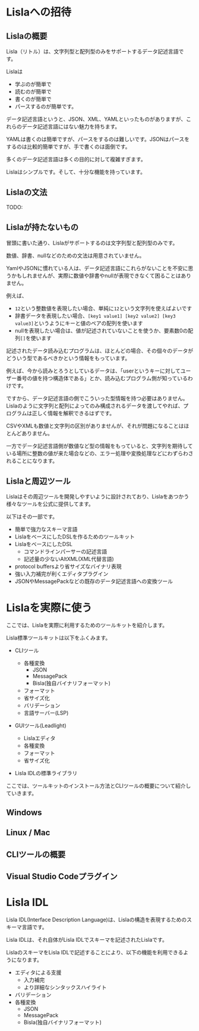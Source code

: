 
# Lislaへの招待

## Lislaの概要
Lisla（リトル）は、文字列型と配列型のみをサポートするデータ記述言語です。

Lislaは
* 学ぶのが簡単で
* 読むのが簡単で
* 書くのが簡単で
* パースするのが簡単です。

データ記述言語というと、JSON、XML、YAMLといったものがありますが、これらのデータ記述言語にはない魅力を持ちます。

YAMLは書くのは簡単ですが、パースをするのは難しいです。JSONはパースをするのは比較的簡単ですが、手で書くのは面倒です。

多くのデータ記述言語は多くの目的に対して複雑すぎます。

Lislaはシンプルです。そして、十分な機能を持っています。



## Lislaの文法
TODO:



## Lislaが持たないもの
冒頭に書いた通り、Lislaがサポートするのは文字列型と配列型のみです。

数値、辞書、nullなどのための文法は用意されていません。

YamlやJSONに慣れている人は、データ記述言語にこれらがないことを不安に思うかもしれませんが、実際に数値や辞書やnullが表現できなくて困ることはありません。

例えば、

* `12`という整数値を表現したい場合、単純に`12`という文字列を使えばよいです
* 辞書データを表現したい場合、`[key1 value1] [key2 value2] [key3 value3]`というようにキーと値のペアの配列を使います
* nullを表現したい場合は、値が記述されていないことを使うか、要素数0の配列`[]`を使います

記述されたデータ読み込むプログラムは、ほとんどの場合、その個々のデータがどういう型であるべきかという情報をもっています。

例えば、今から読みとろうとしているデータは、「userというキーに対してユーザー番号の値を持つ構造体である」とか、読み込むプログラム側が知っているわけです。

ですから、データ記述言語の側でこういった型情報を持つ必要はありません。Lislaのように文字列と配列によってのみ構成されるデータを渡してやれば、プログラムは正しく情報を解釈できるはずです。

CSVやXMLも数値と文字列の区別がありませんが、それが問題になることはほとんどありません。

一方でデータ記述言語側が数値など型の情報をもっていると、文字列を期待している場所に整数の値が来た場合などの、エラー処理や変換処理などにわずらわされることになります。



## Lislaと周辺ツール
Lislaはその周辺ツールを開発しやすいように設計されており、Lislaをあつかう様々なツールを公式に提供してます。

以下はその一部です。

* 簡単で強力なスキーマ言語
* LislaをベースにしたDSLを作るためのツールキット
* LislaをベースにしたDSL
    * コマンドラインパーサーの記述言語
    * 記述量の少ないAltXML(XML代替言語)
* protocol buffersより省サイズなバイナリ表現
* 強い入力補完が利くエディタプラグイン
* JSONやMessagePackなどの既存のデータ記述言語への変換ツール


# Lislaを実際に使う

ここでは、Lislaを実際に利用するためのツールキットを紹介します。

Lisla標準ツールキットは以下をふくみます。

* CLIツール
    * 各種変換
        * JSON
        * MessagePack
        * Bisla(独自バイナリフォーマット)
    * フォーマット
    * 省サイズ化
    * バリデーション
    * 言語サーバー(LSP)

* GUIツール(Leadlight)
    * Lislaエディタ
    * 各種変換
    * フォーマット
    * 省サイズ化
   
* Lisla IDLの標準ライブラリ

ここでは、ツールキットのインストール方法とCLIツールの概要について紹介していきます。


## Windows


## Linux / Mac


## CLIツールの概要



## Visual Studio Codeプラグイン



# Lisla IDL
Lisla IDL(Interface Description Language)は、Lislaの構造を表現するためのスキーマ言語です。

Lisla IDLは、それ自体がLisla IDLでスキーマを記述されたLislaです。

LislaのスキーマをLisla IDLで記述することにより、以下の機能を利用できるようになります。

* エディタによる支援
    * 入力補完
    * より詳細なシンタックスハイライト
* バリデーション
* 各種変換
    * JSON
    * MessagePack
    * Bisla(独自バイナリフォーマット)

